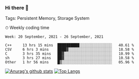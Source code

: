 ### Hi there 👋

Tags: Persistent Memory, Storage System

<!--

[![Anurag's github stats](https://github-readme-stats.vercel.app/api?username=wwyf)](https://github.com/anuraghazra/github-readme-stats)

[![Anurag's github stats](https://github-readme-stats.vercel.app/api?username=wwyf&count_private=true)](https://github.com/anuraghazra/github-readme-stats)


[![Top Langs](https://github-readme-stats.vercel.app/api/top-langs/?username=wwyf&count_private=true&&hide=jupyter%20notebook,html)](https://github.com/anuraghazra/github-readme-stats)



-->


⏱ Weekly coding time

<!--START_SECTION:waka-->
```text
Week: 20 September, 2021 - 26 September, 2021

C++     13 hrs 15 mins  ██████████░░░░░░░░░░░░░░░   40.61 % 
CSV     6 hrs 3 mins    ████▓░░░░░░░░░░░░░░░░░░░░   18.58 % 
C       3 hrs 35 mins   ██▓░░░░░░░░░░░░░░░░░░░░░░   10.99 % 
sh      3 hrs 27 mins   ██▓░░░░░░░░░░░░░░░░░░░░░░   10.58 % 
Other   1 hr 56 mins    █▒░░░░░░░░░░░░░░░░░░░░░░░   05.96 % 
```
<!--END_SECTION:waka-->



[![Anurag's github stats](https://github-readme-stats.vercel.app/api?username=wwyf&count_private=true&show_icons=true&hide_border=true)](https://github.com/anuraghazra/github-readme-stats) [![Top Langs](https://github-readme-stats.vercel.app/api/top-langs/?username=wwyf&count_private=true&hide=jupyter%20notebook,html,OpenEdge%20ABL&langs_count=10&layout=compact&hide_border=true)](https://github.com/anuraghazra/github-readme-stats)

<!--

[![willianrod's wakatime stats](https://github-readme-stats.vercel.app/api/wakatime?username=wwyf)](https://github.com/anuraghazra/github-readme-stats)


-->
